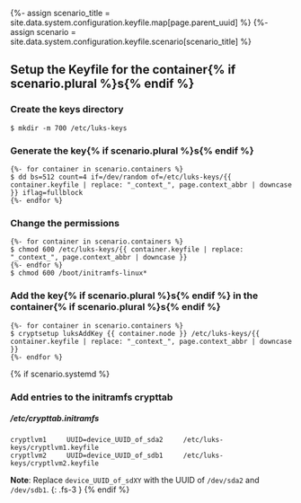 {%- assign scenario_title = site.data.system.configuration.keyfile.map[page.parent_uuid] %}
{%- assign scenario = site.data.system.configuration.keyfile.scenario[scenario_title] %}

## Setup the Keyfile for the container{% if scenario.plural %}s{% endif %}

### Create the keys directory
```
$ mkdir -m 700 /etc/luks-keys
```

### Generate the key{% if scenario.plural %}s{% endif %}
```
{%- for container in scenario.containers %}
$ dd bs=512 count=4 if=/dev/random of=/etc/luks-keys/{{ container.keyfile | replace: "_context_", page.context_abbr | downcase }} iflag=fullblock
{%- endfor %}
```

### Change the permissions
```
{%- for container in scenario.containers %}
$ chmod 600 /etc/luks-keys/{{ container.keyfile | replace: "_context_", page.context_abbr | downcase }}
{%- endfor %}
$ chmod 600 /boot/initramfs-linux*
```

### Add the key{% if scenario.plural %}s{% endif %} in the container{% if scenario.plural %}s{% endif %}
```
{%- for container in scenario.containers %}
$ cryptsetup luksAddKey {{ container.node }} /etc/luks-keys/{{ container.keyfile | replace: "_context_", page.context_abbr | downcase }}
{%- endfor %}
```

{% if scenario.systemd %}
### Add entries to the initramfs crypttab

##### /etc/crypttab.initramfs
```
cryptlvm1     UUID=device_UUID_of_sda2     /etc/luks-keys/cryptlvm1.keyfile
cryptlvm2     UUID=device_UUID_of_sdb1     /etc/luks-keys/cryptlvm2.keyfile
```

**Note**: Replace `device_UUID_of_sdXY` with the UUID of `/dev/sda2` and `/dev/sdb1`.
{: .fs-3 }
{% endif %}
